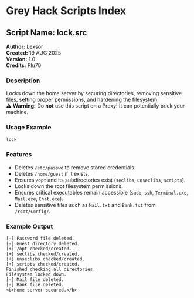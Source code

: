# Grey Hack Scripts Index

## Script Name: lock.src
**Author:** Lexsor  
**Created:** 19 AUG 2025  
**Version:** 1.0  
**Credits:** Plu70  

### Description
Locks down the home server by securing directories, removing sensitive files, setting proper permissions, and hardening the filesystem.  
⚠️ **Warning:** Do **not** use this script on a Proxy! It can potentially brick your machine.

### Usage Example
```typescript
lock
```

### Features
- Deletes `/etc/passwd` to remove stored credentials.
- Deletes `/home/guest` if it exists.
- Ensures `/opt` and its subdirectories exist (`seclibs`, `unseclibs`, `scripts`).
- Locks down the root filesystem permissions.
- Ensures critical executables remain accessible (`sudo`, `ssh`, `Terminal.exe`, `Mail.exe`, `Chat.exe`).
- Deletes sensitive files such as `Mail.txt` and `Bank.txt` from `/root/Config/`.

### Example Output
```
[-] Password file deleted.
[-] Guest directory deleted.
[+] /opt checked/created.
[+] seclibs checked/created.
[+] unseclibs checked/created.
[+] scripts checked/created.
Finished checking all directories.
Filesystem locked down.
[-] Mail file deleted.
[-] Bank file deleted.
<b>Home server secured.</b>
```
